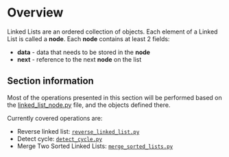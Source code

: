 # Overview
Linked Lists are an ordered collection of objects.
Each element of a Linked List is called a **node**.
Each **node** contains at least 2 fields:
* **data** - data that needs to be stored in the **node**
* **next** - reference to the next **node** on the list

## Section information

Most of the operations presented in this section will be performed based on the [linked_list_node.py](/linked_lists/linked_list_node.py) file, and the objects defined there.

Currently covered operations are:
* Reverse linked list: [`reverse_linked_list.py`](/linked_lists/reverse_linked_list.py)
* Detect cycle: [`detect_cycle.py`](/linked_lists/detect_cycle.py)
* Merge Two Sorted Linked Lists: [`merge_sorted_lists.py`](/linked_lists/merge_sorted_lists.py)